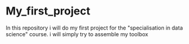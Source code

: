 # My_first_project
In this repository i will do my first project for the "specialisation in data science" course. i will simply try to assemble my toolbox
